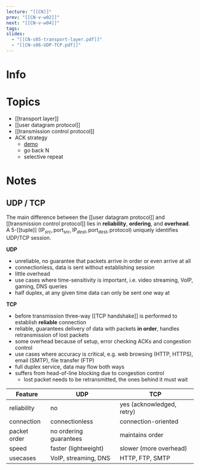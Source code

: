 ```yaml
---
lecture: "[[CN]]"
prev: "[[CN-v-w02]]"
next: "[[CN-v-w04]]"
tags: 
slides:
  - "[[CN-s05-transport-layer.pdf]]"
  - "[[CN-s06-UDP-TCP.pdf]]"
---
```


# Info


# Topics
- [[transport layer]]
- [[user datagram protocol]]
- [[transmission control protocol]]
- ACK strategy
	- [demo](https://www.tkn.tu-berlin.de/teaching/rn/animations/gbn_sr/ "demo")
    - go back N
    - selective repeat


# Notes
## UDP / TCP
The main difference between the [[user datagram protocol]] and [[transmission control protocol]] lies in **reliability**, **ordering**, and **overhead**. A 5-[[tuple]] $(\mathrm{IP}_{src}, \mathrm{port}_{src}, \mathrm{IP}_{dest}, \mathrm{port}_{dest}, \mathrm{protocol})$ uniquely identifies UDP/TCP session.

**UDP**
- unreliable, no guarantee that packets arrive in order or even arrive at all
- connectionless, data is sent without establishing session
- little overhead
- use cases where time-sensitivity is important, i.e. video streaming, VoIP, gaming, DNS queries
- half duplex, at any given time data can only be sent one way at 

**TCP**
- before transmission three-way [[TCP handshake]] is performed to establish **reliable** connection
- reliable, guarantees delivery of data with packets **in order**, handles retransmission of lost packets
- some overhead because of setup, error checking ACKs and congestion control
- use cases where accuracy is critical, e.g. web browsing (HTTP, HTTPS), email (SMTP), file transfer (FTP)
- full duplex service, data may flow both ways
- suffers from head-of-line blocking due to congestion control
    - lost packet needs to be retransmitted, the ones behind it must wait

| **Feature**  | **UDP**                | **TCP**                   |
| ------------ | ---------------------- | ------------------------- |
| reliability  | no                     | yes (acknowledged, retry) |
| connection   | connectionless         | connection-oriented       |
| packet order | no ordering guarantees | maintains order           |
| speed        | faster (lightweight)   | slower (more overhead)    |
| usecases     | VoIP, streaming, DNS   | HTTP, FTP, SMTP           |

